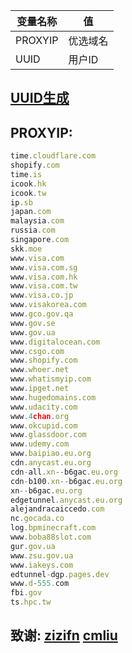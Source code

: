 |  变量名称  | 值 |
| ------- |--|
| PROXYIP | 优选域名 |
|   UUID  | 用户ID |

## [UUID生成](https://1024tools.com/uuid)
## PROXYIP:
```js
time.cloudflare.com
shopify.com
time.is
icook.hk
icook.tw
ip.sb
japan.com
malaysia.com
russia.com
singapore.com
skk.moe
www.visa.com
www.visa.com.sg
www.visa.com.hk
www.visa.com.tw
www.visa.co.jp
www.visakorea.com
www.gco.gov.qa
www.gov.se
www.gov.ua
www.digitalocean.com
www.csgo.com
www.shopify.com
www.whoer.net
www.whatismyip.com
www.ipget.net
www.hugedomains.com
www.udacity.com
www.4chan.org
www.okcupid.com
www.glassdoor.com
www.udemy.com
www.baipiao.eu.org
cdn.anycast.eu.org
cdn-all.xn--b6gac.eu.org
cdn-b100.xn--b6gac.eu.org
xn--b6gac.eu.org
edgetunnel.anycast.eu.org
alejandracaiccedo.com
nc.gocada.co
log.bpminecraft.com
www.boba88slot.com
gur.gov.ua
www.zsu.gov.ua
www.iakeys.com
edtunnel-dgp.pages.dev
www.d-555.com
fbi.gov
ts.hpc.tw
```

## 致谢: [zizifn](https://github.com/zizifn/edgetunnel) [cmliu](https://github.com/cmliu/edgetunnel)
